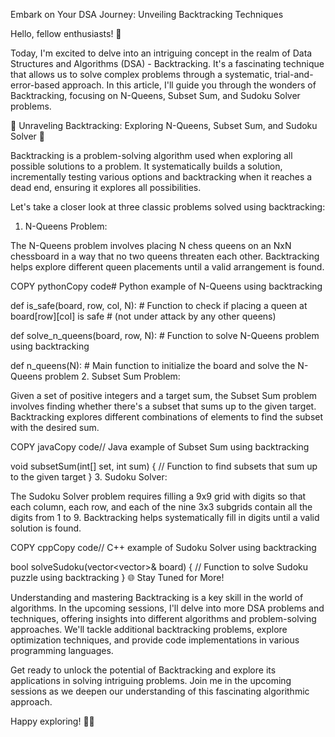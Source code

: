 Embark on Your DSA Journey: Unveiling Backtracking Techniques

Hello, fellow enthusiasts! 👋

Today, I'm excited to delve into an intriguing concept in the realm of Data Structures and Algorithms (DSA) - Backtracking. It's a fascinating technique that allows us to solve complex problems through a systematic, trial-and-error-based approach. In this article, I'll guide you through the wonders of Backtracking, focusing on N-Queens, Subset Sum, and Sudoku Solver problems.

🌟 Unraveling Backtracking: Exploring N-Queens, Subset Sum, and Sudoku Solver 🌟

Backtracking is a problem-solving algorithm used when exploring all possible solutions to a problem. It systematically builds a solution, incrementally testing various options and backtracking when it reaches a dead end, ensuring it explores all possibilities.

Let's take a closer look at three classic problems solved using backtracking:

1. N-Queens Problem:

The N-Queens problem involves placing N chess queens on an NxN chessboard in a way that no two queens threaten each other. Backtracking helps explore different queen placements until a valid arrangement is found.


COPY
pythonCopy code# Python example of N-Queens using backtracking

def is_safe(board, row, col, N):
    # Function to check if placing a queen at board[row][col] is safe
    # (not under attack by any other queens)

def solve_n_queens(board, row, N):
    # Function to solve N-Queens problem using backtracking

def n_queens(N):
    # Main function to initialize the board and solve the N-Queens problem
2. Subset Sum Problem:

Given a set of positive integers and a target sum, the Subset Sum problem involves finding whether there's a subset that sums up to the given target. Backtracking explores different combinations of elements to find the subset with the desired sum.


COPY
javaCopy code// Java example of Subset Sum using backtracking

void subsetSum(int[] set, int sum) {
    // Function to find subsets that sum up to the given target
}
3. Sudoku Solver:

The Sudoku Solver problem requires filling a 9x9 grid with digits so that each column, each row, and each of the nine 3x3 subgrids contain all the digits from 1 to 9. Backtracking helps systematically fill in digits until a valid solution is found.


COPY
cppCopy code// C++ example of Sudoku Solver using backtracking

bool solveSudoku(vector<vector<char>>& board) {
    // Function to solve Sudoku puzzle using backtracking
}
🌐 Stay Tuned for More!

Understanding and mastering Backtracking is a key skill in the world of algorithms. In the upcoming sessions, I'll delve into more DSA problems and techniques, offering insights into different algorithms and problem-solving approaches. We'll tackle additional backtracking problems, explore optimization techniques, and provide code implementations in various programming languages.

Get ready to unlock the potential of Backtracking and explore its applications in solving intriguing problems. Join me in the upcoming sessions as we deepen our understanding of this fascinating algorithmic approach.

Happy exploring! 🚀🧩
